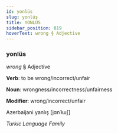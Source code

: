 ```yaml
---
id: yonlüs
slug: yonlüs
title: YONLÜS
sidebar_position: 819
hoverText: wrong § Adjective
---
```


### yonlüs

*wrong* **§** Adjective

**Verb**: to be wrong/incorrect/unfair

**Noun**: wrongness/incorrectness/unfairness

**Modifier**: wrong/incorrect/unfair

Azerbaijani yanlış [jɑnˈɫɯʃ]

*Turkic Language Family*
